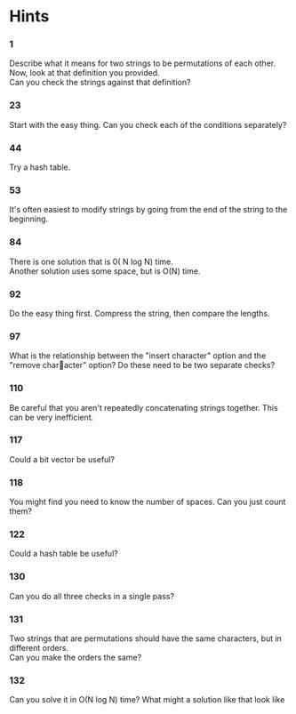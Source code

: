 # Hints

### 1 <a name="1"></a>
Describe what it means for two strings to be permutations of each other.  
Now, look at that definition you provided.  
Can you check the strings against that definition? 

### 23 <a name="23"></a>
Start with the easy thing. Can you check each of the conditions separately?


### 44 <a name="44"></a>
Try a hash table. 



### 53 <a name="53"></a>
It's often easiest to modify strings by going from the end of the string to the beginning. 


### 84 <a name="84"></a>
There is one solution that is 0( N log N) time.  
Another solution uses some space, but is O(N) time. 

### 92 <a name="92"></a>
Do the easy thing first. Compress the string, then compare the lengths.

### 97 <a name="97"></a>
What is the relationship between the "insert character" option and the "remove character" option? Do these need to be two separate checks?

### 110 <a name="110"></a>
Be careful that you aren't repeatedly concatenating strings together. This can be very inefficient. 

### 117 <a name="117"></a>
Could a bit vector be useful? 


### 118 <a name="118"></a>
You might find you need to know the number of spaces. Can you just count them? 

### 122 <a name="122"></a>
Could a hash table be useful? 

### 130 <a name="130"></a>
Can you do all three checks in a single pass?

### 131 <a name="131"></a>
Two strings that are permutations should have the same characters, but in different orders.  
Can you make the orders the same? 

### 132 <a name="132"></a>
Can you solve it in O(N log N) time? What might a solution like that look like